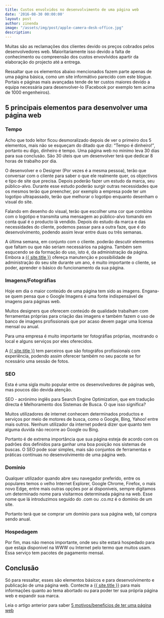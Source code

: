 ```yaml
---
title: Custos envolvidos no desenvolvimento de uma página web
date: '2016-08-30 00:00:00'
layout: post
author: zinenda
image: "/assets/img/post/apple-camera-desk-office.jpg"
description: 
---
```


Muitas são as reclamações dos clientes devido os preços cobrados pelos desenvolvedores web.
Maioritariamente isso devido a falta de conhecimento ou compreensão dos custos envovlvidos apartir da elaboração do projecto até a entrega.

Ressaltar que os elementos abaixo mencionados fazem parte apenas de uma página básica, como um site informátivo parecido com este blogue.
Portais e páginas mais avançadas tende de ter custos maiores devido a equipa necessária para desenvolver-lo (Facebook por exemplo tem acima de 1000 engenheiros).

## 5 principais elementos para desenvolver uma página web

### Tempo

Acho que todo leitor ficou desmoralizado depois de ver o primeiro dos 5 elementos, mais não se esqueçam do ditado que diz: <q>Tempo é dinheiro!</q>, portanto eu digo, dinheiro é tempo.
Uma página web no minímo leva 30 dias para sua conclusão.
São 30 úteis que um desenvolver terá que dedicar 8 horas de trabalho por dia.

O desenvolver e o Designer (Por vezes é a mesma pessoa), terão que conversar com o cliente para saber o que ele realmente quer, os objectivos e tipo de site que precisa.
Depois poderão fazer um estudo da marca, seu público-alvo.
Durante esse estudo poderão surgir outras necessidades que os mesmos terão que preencher, por exemplo a empresa pode ter um logotipo ultrapassado, terão que melhorar o logotipo enquanto desenham o visual do site.

Falando em desenho do visual, terão que escolher uma cor que combina com o logotipo e transmita uma mensagem ao público-alvo tomando em conta qual é o producto lá vendido.
Depois do estudo da marca e das necessidades do cliente, podemos passar para a outra faze, que é do desenvolvimento, podendo assim levar entre duas ou três semanas.

A última semana, em conjunto com o cliente. poderão descutir elementos que faltam ou que não seriam necessários na página.
Também sem esqucendo se da formação do uso, isto é, da administração da página.
Embora a <a href="{{ site.github.url | prepend: site.url }}/" title="{{ site.title }}">{{ site.title }}</a> ofereça manutenção e possibilidade de administração do seu site durante um ano, é muito importante o cliente, se poder, aprender o básico do funcionamento da sua página.

### Imagens/Fotográfias

Hoje em dia o maior conteúdo de uma página tem sido as imagens.
Engana-se quem pensa que o Google Imagens é uma fonte indispensável de imagens para páginas web.

Muitos designers que oferecem conteúdo de qualidade trabalham com ferramentas próprias para criação das imagens e também fazem o uso de banco de imagens profissionais que por acaso devem pagar uma licensa mensal ou anual.

Para uma empresa é muito importante ter fotográfias próprias, mostrando o local e alguns serviços por eles oferecidos.

A <a href="{{ site.github.url | prepend: site.url }}/" title="{{ site.title }}">{{ site.title }}</a> tem parceiros que são fotográfos profissionais com experiência, podendo assim oferecer também no seu pacote se for ncessário uma sessão de fotos.

### SEO

Esta é uma sigla muito popular entre os desenvolvedores de páginas web, mas poucos dão devida atenção.

SEO - acrónimo inglês para Search Engine Optimization, que em tradução directa é Melhoramento dos Sistemas de Busca.
O que isso significa?

Muitos utilizadores de internet conhecem determinados productos e serviços por meio de motores de busca, como o Google, Bing, Yahoo! entre mais outros.
Nenhum utilizador da internet poderá dizer que quanto tem alguma duvida não recorre ao Google ou Bing.

Portanto é de extrema importância que sua página esteja de acordo com os padrões dos definidos para ganhar uma boa posição nos sistemas de buscas.
O SEO pode soar simples, mais são conjuntos de ferramentas e práticas contínuas no desenvolvimento de uma página web.

### Domínio

Qualquer utilizador quando abre seu navegador preferido, entre os populares temos o velho Internet Explorer, Google Chrome, Firefox, o mais novo Edge, entre mais outras opções por aí disponiveis, sempre digitamos um determinado nome para visitarmos determinada página na web.
Esse nome que lá introduzimos seguido do .com ou .co.mz é o domínio de um site.

Portanto terá que se comprar um domínio para sua página web, tal compra sendo anual.

### Hospedagem

Por fim, mas não menos importante, onde seu site estará hospedado para que estaja disponivel na WWW ou Internet pelo termo que muitos usam.
Essa serviço tem pacotes de pagamento mensal.

## Conclusão

Só para ressaltar, esses são elementos básicos e para desenvolvimento e publicação de uma página web.
Contecte a <a href="{{ site.github.url | prepend: site.url }}/" title="{{ site.title }}">{{ site.title }}</a> para mais informações quanto ao tema abortado ou para poder ter sua própria página web e expandir sua marca.

Leia o artigo anterior para saber <a href="{{ post.url }}/2016/08/11/motivos-para-criar-um-site.html" title=" Porquê criar um web site - 5 vantegens de investir em um site">5 motivos/beneficios de ter uma página web</a>